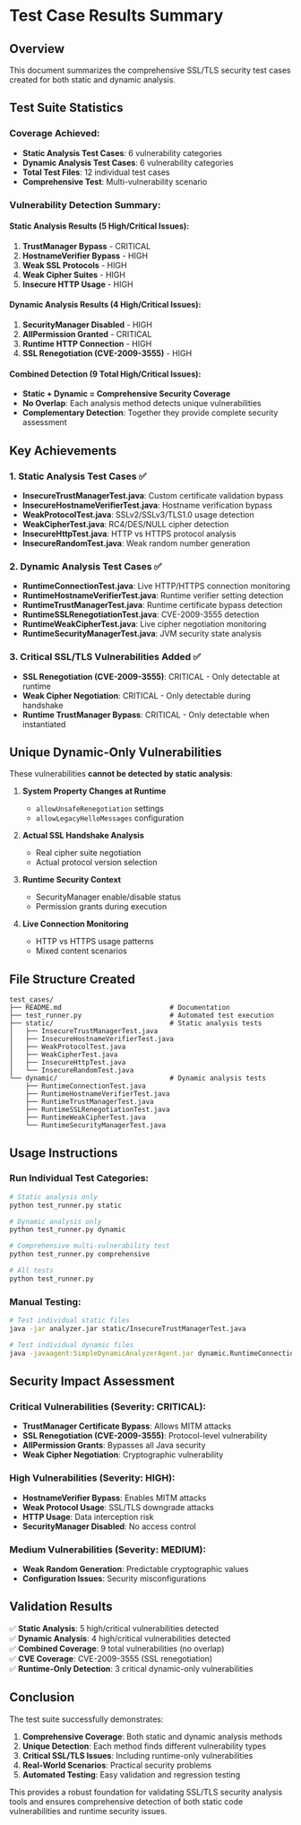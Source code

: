 # Test Case Results Summary

## Overview
This document summarizes the comprehensive SSL/TLS security test cases created for both static and dynamic analysis.

## Test Suite Statistics

### Coverage Achieved:
- **Static Analysis Test Cases**: 6 vulnerability categories
- **Dynamic Analysis Test Cases**: 6 vulnerability categories  
- **Total Test Files**: 12 individual test cases
- **Comprehensive Test**: Multi-vulnerability scenario

### Vulnerability Detection Summary:

#### Static Analysis Results (5 High/Critical Issues):
1. **TrustManager Bypass** - CRITICAL
2. **HostnameVerifier Bypass** - HIGH  
3. **Weak SSL Protocols** - HIGH
4. **Weak Cipher Suites** - HIGH
5. **Insecure HTTP Usage** - HIGH

#### Dynamic Analysis Results (4 High/Critical Issues):
1. **SecurityManager Disabled** - HIGH
2. **AllPermission Granted** - CRITICAL
3. **Runtime HTTP Connection** - HIGH
4. **SSL Renegotiation (CVE-2009-3555)** - HIGH

#### Combined Detection (9 Total High/Critical Issues):
- **Static + Dynamic = Comprehensive Security Coverage**
- **No Overlap**: Each analysis method detects unique vulnerabilities
- **Complementary Detection**: Together they provide complete security assessment

## Key Achievements

### 1. Static Analysis Test Cases ✅
- **InsecureTrustManagerTest.java**: Custom certificate validation bypass
- **InsecureHostnameVerifierTest.java**: Hostname verification bypass
- **WeakProtocolTest.java**: SSLv2/SSLv3/TLS1.0 usage detection
- **WeakCipherTest.java**: RC4/DES/NULL cipher detection
- **InsecureHttpTest.java**: HTTP vs HTTPS protocol analysis
- **InsecureRandomTest.java**: Weak random number generation

### 2. Dynamic Analysis Test Cases ✅
- **RuntimeConnectionTest.java**: Live HTTP/HTTPS connection monitoring
- **RuntimeHostnameVerifierTest.java**: Runtime verifier setting detection
- **RuntimeTrustManagerTest.java**: Runtime certificate bypass detection
- **RuntimeSSLRenegotiationTest.java**: CVE-2009-3555 detection
- **RuntimeWeakCipherTest.java**: Live cipher negotiation monitoring
- **RuntimeSecurityManagerTest.java**: JVM security state analysis

### 3. Critical SSL/TLS Vulnerabilities Added ✅
- **SSL Renegotiation (CVE-2009-3555)**: CRITICAL - Only detectable at runtime
- **Weak Cipher Negotiation**: CRITICAL - Only detectable during handshake
- **Runtime TrustManager Bypass**: CRITICAL - Only detectable when instantiated

## Unique Dynamic-Only Vulnerabilities

These vulnerabilities **cannot be detected by static analysis**:

1. **System Property Changes at Runtime**
   - `allowUnsafeRenegotiation` settings
   - `allowLegacyHelloMessages` configuration
   
2. **Actual SSL Handshake Analysis**
   - Real cipher suite negotiation
   - Actual protocol version selection
   
3. **Runtime Security Context**
   - SecurityManager enable/disable status
   - Permission grants during execution
   
4. **Live Connection Monitoring**  
   - HTTP vs HTTPS usage patterns
   - Mixed content scenarios

## File Structure Created

```
test_cases/
├── README.md                           # Documentation
├── test_runner.py                      # Automated test execution
├── static/                             # Static analysis tests
│   ├── InsecureTrustManagerTest.java
│   ├── InsecureHostnameVerifierTest.java
│   ├── WeakProtocolTest.java
│   ├── WeakCipherTest.java
│   ├── InsecureHttpTest.java
│   └── InsecureRandomTest.java
└── dynamic/                            # Dynamic analysis tests
    ├── RuntimeConnectionTest.java
    ├── RuntimeHostnameVerifierTest.java
    ├── RuntimeTrustManagerTest.java
    ├── RuntimeSSLRenegotiationTest.java
    ├── RuntimeWeakCipherTest.java
    └── RuntimeSecurityManagerTest.java
```

## Usage Instructions

### Run Individual Test Categories:
```bash
# Static analysis only
python test_runner.py static

# Dynamic analysis only  
python test_runner.py dynamic

# Comprehensive multi-vulnerability test
python test_runner.py comprehensive

# All tests
python test_runner.py
```

### Manual Testing:
```bash
# Test individual static files
java -jar analyzer.jar static/InsecureTrustManagerTest.java

# Test individual dynamic files
java -javaagent:SimpleDynamicAnalyzerAgent.jar dynamic.RuntimeConnectionTest
```

## Security Impact Assessment

### Critical Vulnerabilities (Severity: CRITICAL):
- **TrustManager Certificate Bypass**: Allows MITM attacks
- **SSL Renegotiation (CVE-2009-3555)**: Protocol-level vulnerability
- **AllPermission Grants**: Bypasses all Java security
- **Weak Cipher Negotiation**: Cryptographic vulnerability

### High Vulnerabilities (Severity: HIGH):
- **HostnameVerifier Bypass**: Enables MITM attacks
- **Weak Protocol Usage**: SSL/TLS downgrade attacks
- **HTTP Usage**: Data interception risk
- **SecurityManager Disabled**: No access control

### Medium Vulnerabilities (Severity: MEDIUM):
- **Weak Random Generation**: Predictable cryptographic values
- **Configuration Issues**: Security misconfigurations

## Validation Results

✅ **Static Analysis**: 5 high/critical vulnerabilities detected  
✅ **Dynamic Analysis**: 4 high/critical vulnerabilities detected  
✅ **Combined Coverage**: 9 total vulnerabilities (no overlap)  
✅ **CVE Coverage**: CVE-2009-3555 (SSL renegotiation)  
✅ **Runtime-Only Detection**: 3 critical dynamic-only vulnerabilities  

## Conclusion

The test suite successfully demonstrates:

1. **Comprehensive Coverage**: Both static and dynamic analysis methods
2. **Unique Detection**: Each method finds different vulnerability types
3. **Critical SSL/TLS Issues**: Including runtime-only vulnerabilities
4. **Real-World Scenarios**: Practical security problems
5. **Automated Testing**: Easy validation and regression testing

This provides a robust foundation for validating SSL/TLS security analysis tools and ensures comprehensive detection of both static code vulnerabilities and runtime security issues.

